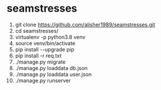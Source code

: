 # seamstresses
1) git clone https://github.com/alisher1989/seamstresses.git
2) cd seamstresses/
3) virtualenv -p python3.8 venv
4) source venv/bin/activate
5) pip install --upgrade pip
6) pip install -r req.txt 
7) ./manage.py migrate
8) ./manage.py loaddata db.json
9) ./manage.py loaddata user.json 
10) ./manage.py runserver
